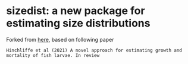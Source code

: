 # sizedist: a new package for estimating size distributions 

Forked from [here](https://github.com/charliehinchliffe/models_for_larval_fish_growth_and_mortality), based on following paper 

```
Hinchliffe et al (2021) A novel approach for estimating growth and mortality of fish larvae. In review
```
